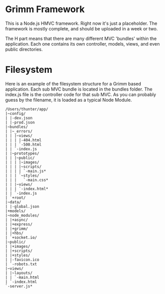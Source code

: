# Grimm Framework

This is a Node.js HMVC framework. Right now it's just a placeholder. The framework is mostly
complete, and should be uploaded in a week or two.

The H part means that there are many different MVC 'bundles' within the application. Each one
contains its own controller, models, views, and even public directories.

# Filesystem

Here is an example of the filesystem structure for a Grimm based application. Each sub MVC bundle
is located in the bundles folder. The index.js file is the controller code for that sub
MVC. As you can probably guess by the filename, it is loaded as a typical Node Module.

    /Users/thunter/app/
    |~config/
    | |-dev.json
    | |-prod.json
    |~bundles/
    | |~_errors/
    | | |~views/
    | | | |-404.html
    | | | `-500.html
    | | `-index.js
    | |~prototypes/
    | | |~public/
    | | | |~images/
    | | | |~scripts/
    | | | | `-main.js*
    | | | `~styles/
    | | |   `-main.css*
    | | |~views/
    | | | `-index.html*
    | | `-index.js
    | `+root/
    |~data/
    | |-global.json
    |+models/
    |~node_modules/
    | |+async/
    | |+express/
    | |+grimm/
    | |+hbs/
    | `+socket.io/
    |~public/
    | |+images/
    | |+scripts/
    | |+styles/
    | |-favicon.ico
    | `-robots.txt
    |~views/
    | |~layouts/
    | | `-main.html
    | `-index.html
    `-server.js*

